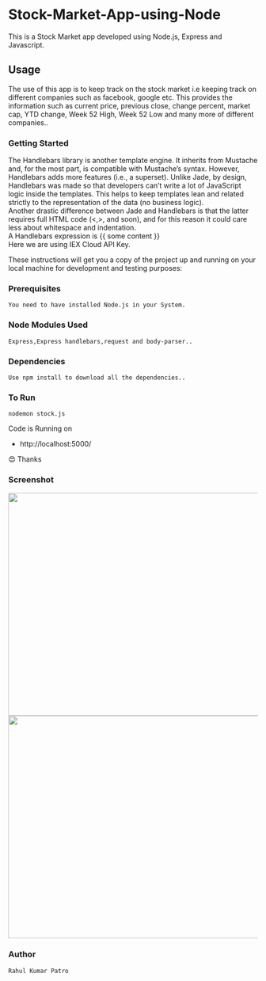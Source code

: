 # Stock-Market-App-using-Node

This is a Stock Market app developed using Node.js, Express and Javascript.

## Usage

The use of this app is to keep track on the stock market i.e keeping track on different companies such as facebook, google etc.
This provides the information such as current price, previous close, change percent, market cap, YTD change, Week 52 High, Week 52 Low and many more of different companies..


### Getting Started

The Handlebars library is another template engine. It inherits from Mustache and, for the most part, is compatible with Mustache’s syntax. However, Handlebars adds more features (i.e., a superset).
Unlike Jade, by design, Handlebars was made so that developers can’t write a lot of JavaScript logic inside the templates. This helps to keep templates lean and related strictly to the representation of the data (no business logic).
<br>
Another drastic difference between Jade and Handlebars is that the latter requires full HTML code (<,>, and soon), and for this reason it could care less about whitespace and indentation.<br>
A Handlebars expression is {{ some content }}<br>
Here we are using IEX Cloud API Key.

These instructions will get you a copy of the project up and running on your local machine for development and testing purposes:

### Prerequisites
```
You need to have installed Node.js in your System.
```
### Node Modules Used
```
Express,Express handlebars,request and body-parser..
```
### Dependencies
```
Use npm install to download all the dependencies..
```

### To Run
```
nodemon stock.js
```

Code is Running on 
+ http://localhost:5000/

:heart_eyes: Thanks

### Screenshot

<img src ='https://github.com/Rahul1582/Stock-Market-App-using-Node-/blob/master/fb%20stock.PNG' width=850 height=450>
<br>
<img src ='https://github.com/Rahul1582/Stock-Market-App-using-Node-/blob/master/apple%20stock.PNG' width=850 height=450>

### Author 
```
Rahul Kumar Patro

